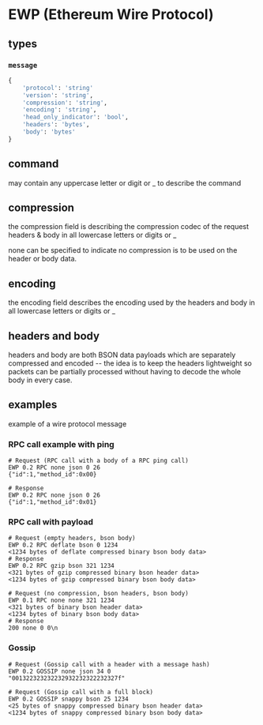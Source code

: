 # EWP (Ethereum Wire Protocol)

## types

### `message`

```python
{
    'protocol': 'string'
    'version': 'string',
    'compression': 'string',
    'encoding': 'string',
    'head_only_indicator': 'bool',
    'headers': 'bytes',
    'body': 'bytes'
}
```

## command
may contain any uppercase letter or digit or _  to describe the command

## compression
the compression field is describing the compression codec of the request headers & body in all lowercase letters or digits or _

none can be specified to indicate no compression is to be used on the header or body data.

## encoding

the encoding field describes the encoding used by the headers and body in all lowercase letters or digits or _

## headers and body
headers and body are both BSON data payloads which are separately compressed and encoded -- the idea is to keep the headers lightweight so packets can be partially processed without having to decode the whole body in every case.

## examples

example of a wire protocol message

### RPC call example with ping
```
# Request (RPC call with a body of a RPC ping call)
EWP 0.2 RPC none json 0 26
{"id":1,"method_id":0x00}

# Response
EWP 0.2 RPC none json 0 26
{"id":1,"method_id":0x01}

```

### RPC call with payload
```
# Request (empty headers, bson body)
EWP 0.2 RPC deflate bson 0 1234
<1234 bytes of deflate compressed binary bson body data>
# Response
EWP 0.2 RPC gzip bson 321 1234
<321 bytes of gzip compressed binary bson header data>
<1234 bytes of gzip compressed binary bson body data>

# Request (no compression, bson headers, bson body)
EWP 0.1 RPC none none 321 1234
<321 bytes of binary bson header data>
<1234 bytes of binary bson body data>
# Response
200 none 0 0\n
```

### Gossip
```
# Request (Gossip call with a header with a message hash)
EWP 0.2 GOSSIP none json 34 0
"001322323232232932232322232327f"

# Request (Gossip call with a full block)
EWP 0.2 GOSSIP snappy bson 25 1234
<25 bytes of snappy compressed binary bson header data>
<1234 bytes of snappy compressed binary bson body data>
```